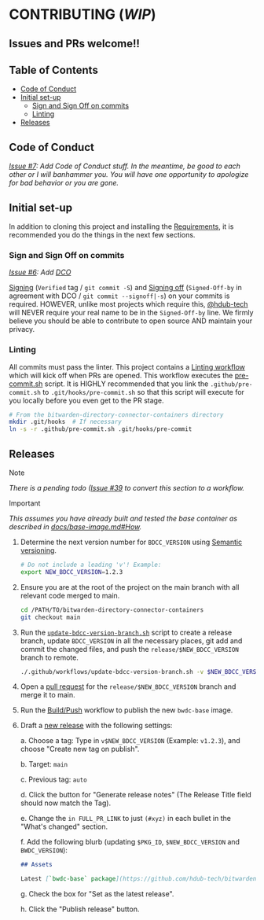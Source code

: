 # CONTRIBUTING (_WIP_)

## Issues and PRs welcome!!

## Table of Contents

- [Code of Conduct](#code-of-conduct)
- [Initial set-up](#initial-set-up)
  - [Sign and Sign Off on commits](sign-and-sign-off-on-commits)
  - [Linting](#linting)
- [Releases](#releases)

## Code of Conduct

_[Issue #7]: Add Code of Conduct stuff. In the meantime, be good to each other or
I will banhammer you. You will have one opportunity to apologize for bad
behavior or you are gone._

## Initial set-up

In addition to cloning this project and installing the [Requirements], it is
recommended you do the things in the next few sections.

### Sign and Sign Off on commits

_[Issue #6]: Add [DCO]_

[Signing] (`Verified` tag / `git commit -S`) and [Signing off] (`Signed-Off-by`
in agreement with DCO / `git commit --signoff|-s`) on your commits is required.
HOWEVER, unlike most projects which require this, [@hdub-tech] will NEVER
require your real name to be in the `Signed-Off-by` line. We firmly believe you
should be able to contribute to open source AND maintain your privacy.

### Linting

All commits must pass the linter. This project contains a [Linting workflow]
which will kick off when PRs are opened. This workflow executes the
[pre-commit.sh] script. It is HIGHLY recommended that you link the
`.github/pre-commit.sh` to `.git/hooks/pre-commit.sh` so that this script will
execute for you locally before you even get to the PR stage.

```bash
# From the bitwarden-directory-connector-containers directory
mkdir .git/hooks  # If necessary
ln -s -r .github/pre-commit.sh .git/hooks/pre-commit
```

## Releases

> [!NOTE]
> _There is a pending todo ([Issue #39] to convert this section to a workflow._
<!-- markdownlint-disable-next-line no-blanks-blockquote -->
> [!IMPORTANT]
> _This assumes you have already built and tested the base container as
> described in [docs/base-image.md#How]._

1. Determine the next version number for `BDCC_VERSION` using [Semantic versioning].

   ```bash
   # Do not include a leading 'v'! Example:
   export NEW_BDCC_VERSION=1.2.3
   ```

2. Ensure you are at the root of the project on the main branch with all
   relevant code merged to main.

   ```bash
   cd /PATH/TO/bitwarden-directory-connector-containers
   git checkout main
   ```

3. Run the [`update-bdcc-version-branch.sh`] script to create a release branch,
   update `BDCC_VERSION` in all the necessary places, git add and commit the
   changed files, and push the `release/$NEW_BDCC_VERSION` branch to remote.

   ```bash
   ./.github/workflows/update-bdcc-version-branch.sh -v $NEW_BDCC_VERSION
   ```

4. Open a [pull request] for the `release/$NEW_BDCC_VERSION` branch and merge
   it to main.

5. Run the [Build/Push] workflow to publish the new `bwdc-base` image.

6. Draft a [new release] with the following settings:

   a. Choose a tag: Type in `v$NEW_BDCC_VERSION` (Example: `v1.2.3`), and
      choose "Create new tag on publish".

   b. Target: `main`

   c. Previous tag: `auto`

   d. Click the button for "Generate release notes" (The Release Title field
      should now match the Tag).

   e. Change the `in FULL_PR_LINK` to just `(#xyz)` in each bullet in the
      "What's changed" section.

   f. Add the following blurb (updating `$PKG_ID`, `$NEW_BDCC_VERSION` and
      `BWDC_VERSION`):

      <!-- markdownlint-disable MD013 -->
      ```markdown
      ## Assets

      Latest [`bwdc-base` package](https://github.com/hdub-tech/bitwarden-directory-connector-containers/pkgs/container/bwdc-base/$PKG_ID?tag=$NEW_BDCC_VERSION) tagged with: `$NEW_BDCC_VERSION` and `$BWDC_VERSION`
      ```
      <!-- markdownlint-enable MD013 -->
   g. Check the box for "Set as the latest release".

   h. Click the "Publish release" button.

<!-- Links -->
[docs/base-image.md#How]:          ./docs/base-image.md#How
[Linting workflow]:                ./.github/workflows/lint.yml
[pre-commit.sh]:                   ./.github/pre-commit.sh
[`update-bdcc-version-branch.sh`]: ./.github/workflows/update-bdcc-version-branch.sh
[DCO]:                 https://developercertificate.org/
[@hdub-tech]:          https://github.com/hdub-tech
[Build/Push]:          https://github.com/hdub-tech/bitwarden-directory-connector-containers/actions/workflows/build-push-base.yml
[Issue #6]:            https://github.com/hdub-tech/bitwarden-directory-connector-containers/issues/6
[Issue #7]:            https://github.com/hdub-tech/bitwarden-directory-connector-containers/issues/7
[Issue #39]:           https://github.com/hdub-tech/bitwarden-directory-connector-containers/issues/39
[new release]:         https://github.com/hdub-tech/bitwarden-directory-connector-containers/releases/new
[pull request]:        https://github.com/hdub-tech/bitwarden-directory-connector-containers/pulls
[Requirements]:        https://github.com/hdub-tech/bitwarden-directory-connector-containers/blob/main/README.md#requirements
[Semantic versioning]: https://semver.org/
[Signing]:             https://docs.github.com/en/authentication/managing-commit-signature-verification/signing-commits
[Signing off]:         https://git-scm.com/docs/git-commit#Documentation/git-commit.txt-code--signoffcode

<!-- markdownlint-configure-file {
  MD026: false
}
-->
